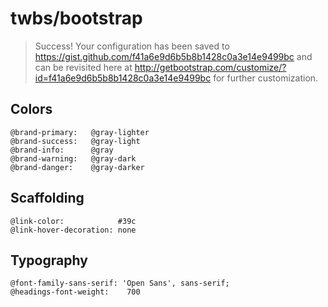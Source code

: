 # twbs/bootstrap

> Success! Your configuration has been saved to https://gist.github.com/f41a6e9d6b5b8b1428c0a3e14e9499bc and can be revisited here at http://getbootstrap.com/customize/?id=f41a6e9d6b5b8b1428c0a3e14e9499bc for further customization.

## Colors

```
@brand-primary:   @gray-lighter
@brand-success:   @gray-light
@brand-info:      @gray
@brand-warning:   @gray-dark
@brand-danger:    @gray-darker
```

## Scaffolding
```
@link-color:            #39c
@link-hover-decoration: none
```

## Typography
```
@font-family-sans-serif: 'Open Sans', sans-serif;
@headings-font-weight:    700
```